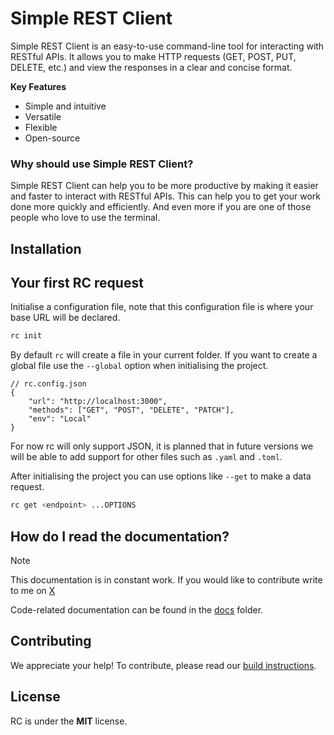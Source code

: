 # Simple REST Client

Simple REST Client is an easy-to-use command-line tool for interacting with RESTful APIs. It allows you to make HTTP requests (GET, POST, PUT, DELETE, etc.) and view the responses in a clear and concise format.

**Key Features**

- Simple and intuitive
- Versatile
- Flexible
- Open-source

### Why should use Simple REST Client?

Simple REST Client can help you to be more productive by making it easier and faster to interact with RESTful APIs. This can help you to get your work done more quickly and efficiently. And even more if you are one of those people who love to use the terminal.

## Installation

## Your first RC request

Initialise a configuration file, note that this configuration file is where your base URL will be declared.

```sh
rc init
```

By default `rc` will create a file in your current folder. If you want to create a global file use the `--global` option when initialising the project.

```jsonc
// rc.config.json
{
    "url": "http://localhost:3000",
    "methods": ["GET", "POST", "DELETE", "PATCH"],
    "env": "Local"
}
```

For now rc will only support JSON, it is planned that in future versions we will be able to add support for other files such as `.yaml` and `.toml`.

After initialising the project you can use options like `--get` to make a data request.

```sh
rc get <endpoint> ...OPTIONS
```

## How do I read the documentation?

> [!NOTE]
> This documentation is in constant work. If you would like to contribute write to me on [X](https://x.com/sebastiandotdev)

Code-related documentation can be found in the [docs](./docs/) folder.

## Contributing

We appreciate your help! To contribute, please read our [build instructions](./docs/BuildInstructions.md).

## License

RC is under the **MIT** license.
